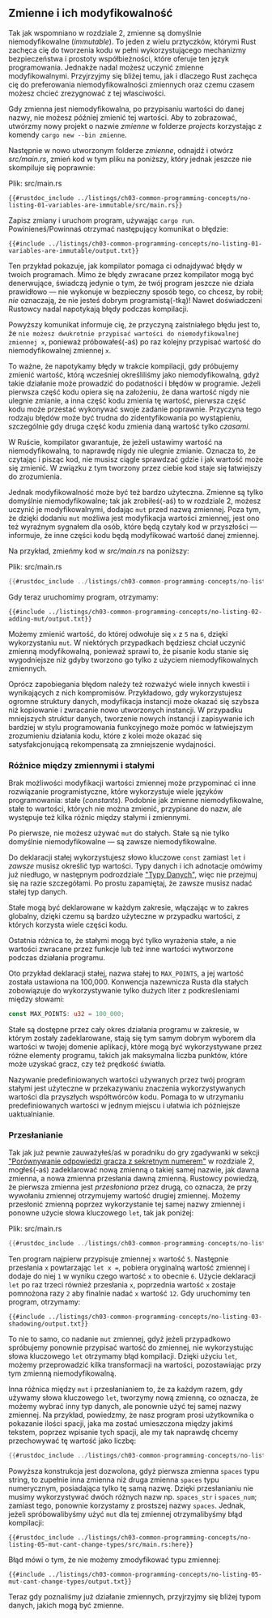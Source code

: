 ## Zmienne i ich modyfikowalność

Tak jak wspomniano w rozdziale 2, zmienne są domyślnie niemodyfikowalne
(*immutable*). To jeden z wielu prztyczków, którymi Rust zachęca cię do
tworzenia kodu w pełni wykorzystującego mechanizmy bezpieczeństwa i prostoty
współbieżności, które oferuje ten język programowania. Jednakże nadal możesz
uczynić zmienne modyfikowalnymi. Przyjrzyjmy się bliżej temu, jak i dlaczego
Rust zachęca cię do preferowania niemodyfikowalności zmiennych oraz czemu
czasem możesz chcieć zrezygnować z tej własciwości.

Gdy zmienna jest niemodyfikowalna, po przypisaniu wartości do danej nazwy,
nie możesz później zmienić tej wartości. Aby to zobrazować, utwórzmy nowy
projekt o nazwie *zmienne* w folderze *projects* korzystając z komendy
`cargo new --bin zmienne`.

Następnie w nowo utworzonym folderze *zmienne*, odnajdź i otwórz *src/main.rs*,
zmień kod w tym pliku na poniższy, który jednak jeszcze nie skompiluje się
poprawnie:

<span class="filename">Plik: src/main.rs</span>

```rust,ignore
{{#rustdoc_include ../listings/ch03-common-programming-concepts/no-listing-01-variables-are-immutable/src/main.rs}}
```

Zapisz zmiany i uruchom program, używając `cargo run`. Powinieneś/Powinnaś otrzymać
następujący komunikat o błędzie:

```console
{{#include ../listings/ch03-common-programming-concepts/no-listing-01-variables-are-immutable/output.txt}}
```

Ten przykład pokazuje, jak kompilator pomaga ci odnajdywać błędy w twoich
programach. Mimo że błędy zwracane przez kompilator mogą być denerwujące,
świadczą jedynie o tym, że twój program jeszcze nie działa prawidłowo — nie
wykonuje w bezpieczny sposób tego, co chcesz, by robił; *nie* oznaczają,
że nie jesteś dobrym programistą(-tką)! Nawet doświadczeni Rustowcy nadal napotykają
błędy podczas kompilacji.

Powyższy komunikat informuje cię, że przyczyną zaistniałego błędu jest to,
że `nie możesz dwukrotnie przypisać wartości do niemodyfikowalnej zmiennej x`,
ponieważ próbowałeś(-aś) po raz kolejny przypisać wartość do niemodyfikowalnej
zmiennej `x`.

To ważne, że napotykamy błędy w trakcie kompilacji, gdy próbujemy zmienić
wartość, którą wcześniej określiliśmy jako niemodyfikowalną, gdyż takie
działanie może prowadzić do podatności i błędów w programie. Jeżeli pierwsza
część kodu opiera się na założeniu, że dana wartość nigdy nie ulegnie zmianie,
a inna część kodu zmienia tę wartość, pierwsza część kodu może przestać
wykonywać swoje zadanie poprawnie. Przyczyna tego rodzaju błędów może być
trudna do zidentyfikowania po wystąpieniu, szczególnie gdy druga część kodu
zmienia daną wartość tylko *czasami*.

W Ruście, kompilator gwarantuje, że jeżeli ustawimy wartość na niemodyfikowalną,
to naprawdę nigdy nie ulegnie zmianie. Oznacza to, że czytając i pisząc kod,
nie musisz ciągle sprawdzać gdzie i jak wartość może się zmienić. W związku
z tym tworzony przez ciebie kod staje się łatwiejszy do zrozumienia.

Jednak modyfikowalność może być też bardzo użyteczna. Zmienne są tylko
domyślnie niemodyfikowalne; tak jak zrobiłeś(-aś) to w rozdziale 2, możesz uczynić
je modyfikowalnymi, dodając `mut` przed nazwą zmiennej. Poza tym, że dzięki
dodaniu `mut` możliwa jest modyfikacja wartości zmiennej, jest ono też wyraźnym
sygnałem dla osób, które będą czytały kod w przyszłości — informuje, że inne
części kodu będą modyfikować wartość danej zmiennej.

Na przykład, zmieńmy kod w *src/main.rs* na poniższy:

<span class="filename">Plik: src/main.rs</span>

```rust
{{#rustdoc_include ../listings/ch03-common-programming-concepts/no-listing-02-adding-mut/src/main.rs}}
```

Gdy teraz uruchomimy program, otrzymamy:

```console
{{#include ../listings/ch03-common-programming-concepts/no-listing-02-adding-mut/output.txt}}
```

Możemy zmienić wartość, do której odwołuje się `x` z `5` na `6`, dzięki
wykorzystaniu `mut`. W niektórych przypadkach będziesz chciał uczynić zmienną
modyfikowalną, ponieważ sprawi to, że pisanie kodu stanie się wygodniejsze niż
gdyby tworzono go tylko z użyciem niemodyfikowalnych zmiennych.

Oprócz zapobiegania błędom należy też rozważyć wiele innych kwestii i
wynikających z nich kompromisów. Przykładowo, gdy wykorzystujesz ogromne
struktury danych, modyfikacja instancji może okazać się szybsza niż kopiowanie
i zwracanie nowo utworzonych instancji. W przypadku mniejszych struktur danych,
tworzenie nowych instancji i zapisywanie ich bardziej w stylu programowania
funkcyjnego może pomóc w łatwiejszym zrozumieniu działania kodu, które z kolei
może okazać się satysfakcjonującą rekompensatą za zmniejszenie wydajności.

### Różnice między zmiennymi i stałymi

Brak możliwości modyfikacji wartości zmiennej może przypominać ci inne
rozwiązanie programistyczne, które wykorzystuje wiele języków programowania:
stałe (*constants*). Podobnie jak zmienne niemodyfikowalne, stałe to wartości,
których nie można zmienić, przypisane do nazw, ale występuje też kilka
różnic między stałymi i zmiennymi.

Po pierwsze, nie możesz używać `mut` do stałych. Stałe są nie tylko domyślnie
niemodyfikowalne — są zawsze niemodyfikowalne.

Do deklaracji stałej wykorzystujesz słowo kluczowe `const` zamiast `let`
i *zawsze* musisz określić typ wartości. Typy danych i ich adnotacje omówimy
już niedługo, w następnym podrozdziale ["Typy Danych"][data-types]<!-- ignore-->,
więc nie przejmuj się na razie szczegółami. Po prostu zapamiętaj, że zawsze musisz nadać stałej
typ danych.

Stałe mogą być deklarowane w każdym zakresie, włączając w to zakres globalny,
dzięki czemu są bardzo użyteczne w przypadku wartości, z których korzysta
wiele części kodu.

Ostatnia różnica to, że stałymi mogą być tylko wyrażenia stałe, a nie wartości
zwracane przez funkcje lub też inne wartości wytworzone podczas działania
programu.

Oto przykład deklaracji stałej, nazwa stałej to `MAX_POINTS`, a jej wartość
została ustawiona na 100,000. Konwencja nazewnicza Rusta dla stałych
zobowiązuje do wykorzystywanie tylko dużych liter z podkreśleniami między
słowami:

```rust
const MAX_POINTS: u32 = 100_000;
```

Stałe są dostępne przez cały okres działania programu w zakresie, w którym
zostały zadeklarowane, stają się tym samym dobrym wyborem dla wartości w twojej
domenie aplikacji, które mogą być wykorzystywane przez różne elementy programu,
takich jak maksymalna liczba punktów, które może uzyskać gracz, czy też prędkość
światła.

Nazywanie predefiniowanych wartości używanych przez twój program stałymi jest
użyteczne w przekazywaniu znaczenia wykorzystywanych wartości dla przyszłych
współtwórców kodu. Pomaga to w utrzymaniu predefiniowanych wartości w jednym
miejscu i ułatwia ich późniejsze uaktualnianie.

### Przesłanianie

Tak jak już pewnie zauważyłeś/aś w poradniku do gry zgadywanki w sekcji
["Porównywanie odpowiedzi gracza z sekretnym numerem"][comparing-the-guess-to-the-secret-number]<!-- ignore -->
w rozdziale 2, mogłeś(-aś)
zadeklarować nową zmienną o takiej samej nazwie, jak dawna zmienna, a nowa
zmienna przesłania dawną zmienną. Rustowcy powiedzą, że pierwsza zmienna jest
*przesłoniona* przez drugą, co oznacza, że przy wywołaniu zmiennej otrzymujemy
wartość drugiej zmiennej. Możemy przesłonić zmienną poprzez wykorzystanie tej
samej nazwy zmiennej i ponowne użycie słowa kluczowego `let`, tak jak poniżej:

<span class="filename">Plik: src/main.rs</span>

```rust
{{#rustdoc_include ../listings/ch03-common-programming-concepts/no-listing-03-shadowing/src/main.rs}}
```

Ten program najpierw przypisuje zmiennej `x` wartość `5`. Następnie
przesłania `x` powtarzając `let x =`, pobiera oryginalną wartość zmiennej
i dodaje do niej `1` w wyniku czego wartość `x` to obecnie `6`. Użycie
deklaracji `let` po raz trzeci również przesłania `x`, poprzednia wartość
`x` zostaje pomnożona razy `2` aby finalnie nadać `x` wartość `12`. Gdy
uruchomimy ten program, otrzymamy:

```console
{{#include ../listings/ch03-common-programming-concepts/no-listing-03-shadowing/output.txt}}
```

To nie to samo, co nadanie `mut` zmiennej, gdyż jeżeli przypadkowo spróbujemy
ponownie przypisać wartość do zmiennej, nie wykorzystując słowa kluczowego
`let` otrzymamy błąd kompilacji. Dzięki użyciu `let`, możemy przeprowadzić
kilka transformacji na wartości, pozostawiając przy tym zmienną niemodyfikowalną.

Inna różnica między `mut` i przesłanianiem to, że za każdym razem, gdy używamy
słowa kluczowego `let`, tworzymy nową zmienną, co oznacza, że możemy wybrać
inny typ danych, ale ponownie użyć tej samej nazwy zmiennej. Na przykład,
powiedzmy, że nasz program prosi użytkownika o pokazanie ilości spacji, jaka
ma zostać umieszczona między jakimś tekstem, poprzez wpisanie tych spacji,
ale my tak naprawdę chcemy przechowywać tę wartość jako liczbę:

```rust
{{#rustdoc_include ../listings/ch03-common-programming-concepts/no-listing-04-shadowing-can-change-types/src/main.rs:here}}
```

Powyższa konstrukcja jest dozwolona, gdyż pierwsza zmienna `spaces` typu
string, to zupełnie inna zmienna niż druga zmienna `spaces` typu numerycznym,
posiadająca tylko tę samą nazwę. Dzięki przesłanianiu nie musimy wykorzystywać
dwóch różnych nazw np. `spaces_str` i `spaces_num`; zamiast tego, ponownie
korzystamy z prostszej nazwy `spaces`. Jednak, jeżeli spróbowalibyśmy użyć
`mut` dla tej zmiennej otrzymalibyśmy błąd kompilacji:

```rust,ignore,does_not_compile
{{#rustdoc_include ../listings/ch03-common-programming-concepts/no-listing-05-mut-cant-change-types/src/main.rs:here}}
```

Błąd mówi o tym, że nie możemy zmodyfikować typu zmiennej:

```console
{{#include ../listings/ch03-common-programming-concepts/no-listing-05-mut-cant-change-types/output.txt}}

```

Teraz gdy poznaliśmy już działanie zmiennych, przyjrzyjmy się bliżej typom
danych, jakich mogą być zmienne.

[comparing-the-guess-to-the-secret-number]:
ch02-00-guessing-game-tutorial.html#comparing-the-guess-to-the-secret-number
[data-types]: ch03-02-data-types.html#data-types
